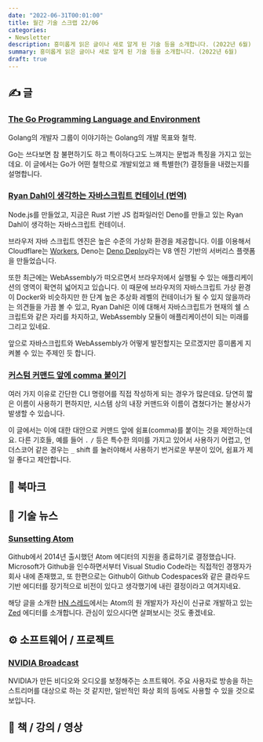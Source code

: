 ```yaml
---
date: "2022-06-31T00:01:00"
title: 월간 기술 스크랩 22/06
categories:
- Newsletter
description: 흥미롭게 읽은 글이나 새로 알게 된 기술 등을 소개합니다. (2022년 6월)
summary: 흥미롭게 읽은 글이나 새로 알게 된 기술 등을 소개합니다. (2022년 6월)
draft: true
---
```


## ✍️ 글

### [The Go Programming Language and Environment](https://m-cacm.acm.org/magazines/2022/5/260357-the-go-programming-language-and-environment/fulltext)

Golang의 개발자 그룹이 이야기하는 Golang의 개발 목표와 철학.

Go는 쓰다보면 참 불편하기도 하고 특이하다고도 느껴지는 문법과 특징을 가지고 있는데요.
이 글에서는 Go가 어떤 철학으로 개발되었고 왜 특별한(?) 결정들을 내렸는지를 설명합니다.

### [Ryan Dahl이 생각하는 자바스크립트 컨테이너 (번역)](https://medium.com/@yujso66/%EB%B2%88%EC%97%AD-%EC%9E%90%EB%B0%94%EC%8A%A4%ED%81%AC%EB%A6%BD%ED%8A%B8-%EC%BB%A8%ED%85%8C%EC%9D%B4%EB%84%88-edb81226dc6)

Node.js를 만들었고, 지금은 Rust 기반 JS 컴파일러인 Deno를 만들고 있는 Ryan Dahl이 생각하는 자바스크립트 컨테이너.

브라우저 자바 스크립트 엔진은 높은 수준의 가상화 환경을 제공합니다.
이를 이용해서 Cloudflare는 [Workers](https://workers.cloudflare.com/), Deno는 [Deno Deploy](https://deno.com/deploy)라는
V8 엔진 기반의 서버리스 플랫폼을 만들었습니다.

또한 최근에는 WebAssembly가 떠오르면서 브라우저에서 실행될 수 있는 애플리케이션의 영역이 확연히 넓어지고 있습니다.
이 때문에 브라우저의 자바스크립트 가상 환경이 Docker와 비슷하지만 한 단계 높은 추상화 레벨의 컨테이너가 될 수 있지 않을까라는 의견들을
가끔 볼 수 있고, Ryan Dahl은 이에 대해서 자바스크립트가 현재의 쉘 스크립트와 같은 자리를 차지하고, WebAssembly 모듈이 애플리케이션이 되는
미래를 그리고 있네요.

앞으로 자바스크립트와 WebAssembly가 어떻게 발전할지는 모르겠지만 흥미롭게 지켜볼 수 있는 주제인 듯 합니다.

### [커스텀 커맨드 앞에 comma 붙이기](https://rhodesmill.org/brandon/2009/commands-with-comma/)

여러 가지 이유로 간단한 CLI 명령어를 직접 작성하게 되는 경우가 많은데요.
당연히 짧은 이름이 사용하기 편하지만, 시스템 상의 내장 커맨드와 이름이 겹쳤다가는 불상사가 발생할 수 있습니다.

이 글에서는 이에 대한 대안으로 커맨드 앞에 쉼표(comma)를 붙이는 것을 제안하는데요.
다른 기호들, 예를 들어 `.` `/` 등은 특수한 의미를 가지고 있어서 사용하기 어렵고,
언더스코어 같은 경우는 `_` shift 를 눌러야해서 사용하기 번거로운 부분이 있어,
쉼표가 제일 좋다고 제안합니다.

## 📌 북마크

## 📰 기술 뉴스

### [Sunsetting Atom](https://github.blog/2022-06-08-sunsetting-atom/)

Github에서 2014년 출시했던 Atom 에디터의 지원을 종료하기로 결정했습니다.
Microsoft가 Github을 인수하면서부터 Visual Studio Code라는 직접적인 경쟁자가 회사 내에 존재했고,
또 한편으로는 Github이 Github Codespaces와 같은 클라우드 기반 에디터를 장기적으로 비전이 있다고 생각했기에
내린 결정이라고 여겨지네요.

해당 글을 소개한 [HN 스레드](https://news.ycombinator.com/item?id=31668426)에서는 Atom의 원 개발자가
자신이 신규로 개발하고 있는 [Zed](https://zed.dev/) 에디터를 소개합니다. 관심이 있으시다면 살펴보시는 것도 좋겠네요.

## ⚙️ 소프트웨어 / 프로젝트

### [NVIDIA Broadcast](https://www.nvidia.com/ko-kr/geforce/broadcasting/broadcast-app/)

NVIDIA가 만든 비디오와 오디오를 보정해주는 소프트웨어.
주요 사용자로 방송을 하는 스트리머를 대상으로 하는 것 같지만, 일반적인 화상 회의 등에도 사용할 수 있을 것으로 보입니다.

## 📙 책 / 강의 / 영상
